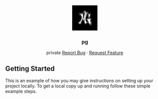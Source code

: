 <a id="readme-top"></a>




<!-- PROJECT LOGO -->
<br />
<div align="center">
  <a href="[https://github.com/github_username/repo_name](https://github.com/lilpatter/osi/tree/main)">
    <img src="images/logo.png" alt="Logo" width="80" height="80">
  </a>

<h3 align="center">pg</h3>

  <p align="center">
    private
    <a href="[https://github.com/github_username/repo_name](https://github.com/lilpatter/osi/tree/main)/issues/new?labels=bug&template=bug-report---.md">Report Bug</a>
    &middot;
    <a href="[https://github.com/github_username/repo_name](https://github.com/lilpatter/osi/tree/main)/issues/new?labels=enhancement&template=feature-request---.md">Request Feature</a>
  </p>
</div>




<!-- GETTING STARTED -->
## Getting Started

This is an example of how you may give instructions on setting up your project locally.
To get a local copy up and running follow these simple example steps.
